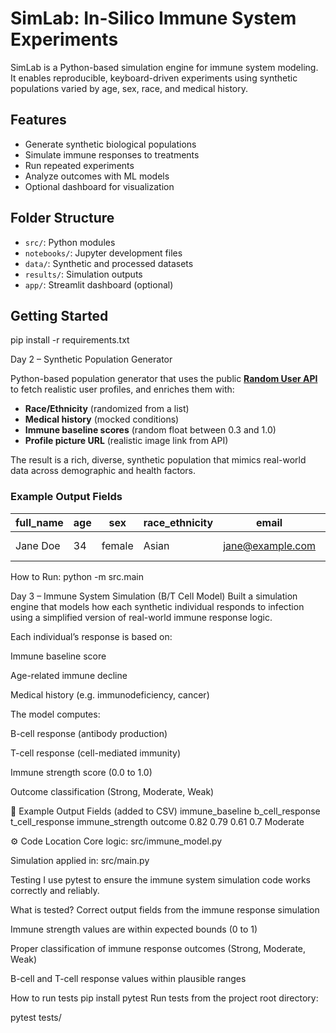 # SimLab: In-Silico Immune System Experiments

SimLab is a Python-based simulation engine for immune system modeling. It enables reproducible, keyboard-driven experiments using synthetic populations varied by age, sex, race, and medical history.

## Features
- Generate synthetic biological populations
- Simulate immune responses to treatments
- Run repeated experiments
- Analyze outcomes with ML models
- Optional dashboard for visualization

## Folder Structure
- `src/`: Python modules
- `notebooks/`: Jupyter development files
- `data/`: Synthetic and processed datasets
- `results/`: Simulation outputs
- `app/`: Streamlit dashboard (optional)

## Getting Started
pip install -r requirements.txt





 Day 2 – Synthetic Population Generator

Python-based population generator that uses the public **[Random User API](https://randomuser.me)** to fetch realistic user profiles, and enriches them with:

- **Race/Ethnicity** (randomized from a list)
- **Medical history** (mocked conditions)
- **Immune baseline scores** (random float between 0.3 and 1.0)
- **Profile picture URL** (realistic image link from API)

The result is a rich, diverse, synthetic population that mimics real-world data across demographic and health factors.

###  Example Output Fields

| full_name | age | sex | race_ethnicity | email | location | medical_history | immune_baseline | image_url |
|-----------|-----|-----|----------------|-------|----------|------------------|------------------|------------|
| Jane Doe  | 34  | female | Asian | jane@example.com | Tokyo, Japan | Asthma | 0.78 | `https://randomuser.me/api/portraits/men/84.jpg` |


 How to Run:
 python -m src.main



  Day 3 – Immune System Simulation (B/T Cell Model)
Built a simulation engine that models how each synthetic individual responds to infection using a simplified version of real-world immune response logic.

Each individual’s response is based on:

Immune baseline score

Age-related immune decline

Medical history (e.g. immunodeficiency, cancer)

The model computes:

B-cell response (antibody production)

T-cell response (cell-mediated immunity)

Immune strength score (0.0 to 1.0)

Outcome classification (Strong, Moderate, Weak)

🔬 Example Output Fields (added to CSV)
immune_baseline	b_cell_response	t_cell_response	immune_strength	outcome
0.82	0.79	0.61	0.7	Moderate

⚙️ Code Location
Core logic: src/immune_model.py

Simulation applied in: src/main.py



Testing
I use pytest to ensure the immune system simulation code works correctly and reliably.

What is tested?
Correct output fields from the immune response simulation

Immune strength values are within expected bounds (0 to 1)

Proper classification of immune response outcomes (Strong, Moderate, Weak)

B-cell and T-cell response values within plausible ranges

How to run tests
pip install pytest
Run tests from the project root directory:

pytest tests/